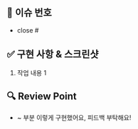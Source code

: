 <!-- PR 제목은 '[ feat ] 작업 내용' 형태로 작성해주세요! -->

## 📌 이슈 번호
<!-- 이슈 번호를 `close #이슈번호` 형태로 작성해 주세요. -->
- close # 

## ✅ 구현 사항 & 스크린샷
<!-- 실제로 변경한 사항을 설명해주세요. -->
1. 작업 내용 1

## 🔍 Review Point
<!-- 리뷰어가 집중해야 할 부분이나 해당 PR에서 논의가 필요한 사항을 적어주세요! -->
- ~ 부분 이렇게 구현했어요, 피드백 부탁해요!
